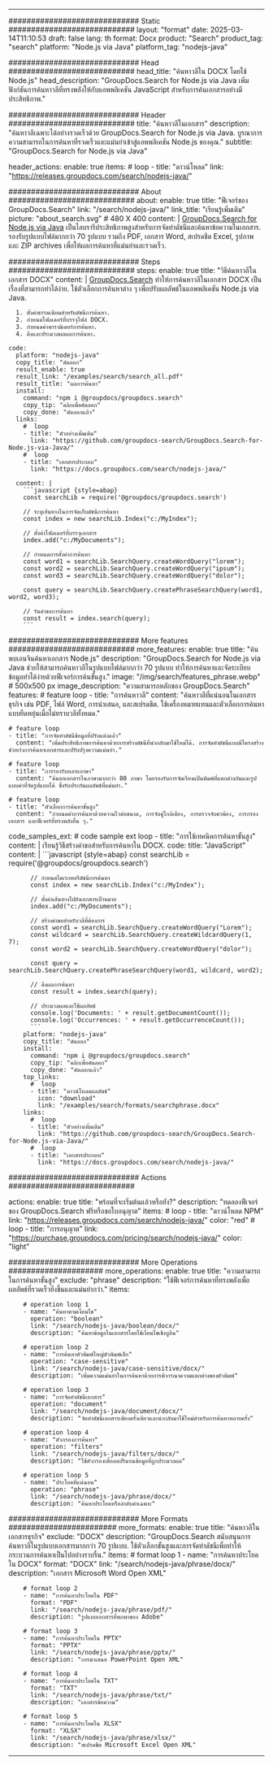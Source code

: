 
---
############################# Static ############################
layout: "format"
date:  2025-03-14T11:10:53
draft: false
lang: th
format: Docx
product: "Search"
product_tag: "search"
platform: "Node.js via Java"
platform_tag: "nodejs-java"

############################# Head ############################
head_title: "ค้นหาวลีใน DOCX โดยใช้ Node.js"
head_description: "GroupDocs.Search for Node.js via Java เพิ่มฟังก์ชันการค้นหาวลีที่ทรงพลังให้กับแอพพลิเคชัน JavaScript สำหรับการค้นเอกสารอย่างมีประสิทธิภาพ."

############################# Header ############################
title: "ค้นหาวลีในเอกสาร" 
description: "ค้นหาวลีเฉพาะได้อย่างรวดเร็วด้วย GroupDocs.Search for Node.js via Java. บูรณาการความสามารถในการค้นหาที่รวดเร็วและแม่นยำเข้าสู่แอพพลิเคชัน Node.js ของคุณ."
subtitle: "GroupDocs.Search for Node.js via Java" 

header_actions:
  enable: true
  items:
    #  loop
    - title: "ดาวน์โหลด"
      link: "https://releases.groupdocs.com/search/nodejs-java/"
      
############################# About ############################
about:
    enable: true
    title: "ฟีเจอร์ของ GroupDocs.Search"
    link: "/search/nodejs-java/"
    link_title: "เรียนรู้เพิ่มเติม"
    picture: "about_search.svg" # 480 X 400
    content: |
       [GroupDocs.Search for Node.js via Java](/search/nodejs-java/) เป็นไลบรารีประสิทธิภาพสูงสำหรับการจัดทำดัชนีและค้นหาข้อความในเอกสาร. รองรับรูปแบบไฟล์มากกว่า 70 รูปแบบ รวมถึง PDF, เอกสาร Word, สเปรดชีต Excel, รูปภาพ และ ZIP archives เพื่อให้ผลการค้นหาที่แม่นยำและรวดเร็ว.

############################# Steps ############################
steps:
    enable: true
    title: "วิธีค้นหาวลีในเอกสาร DOCX"
    content: |
      [GroupDocs.Search](/search/nodejs-java/) ทำให้การค้นหาวลีในเอกสาร DOCX เป็นเรื่องที่สามารถทำได้ง่าย. ใช้ตัวเลือกการค้นหาต่าง ๆ เพื่อปรับผลลัพธ์ในแอพพลิเคชัน Node.js via Java.
      
      1. ตั้งค่าธรรมเนียมสำหรับดัชนีการค้นหา.
      2. กำหนดโฟลเดอร์ที่บรรจุไฟล์ DOCX.
      3. กำหนดค่าพารามิเตอร์การค้นหา.
      4. ดึงและประมวลผลผลการค้นหา.
   
    code:
      platform: "nodejs-java"
      copy_title: "คัดลอก"
      result_enable: true
      result_link: "/examples/search/search_all.pdf"
      result_title: "ผลการค้นหา"
      install:
        command: "npm i @groupdocs/groupdocs.search"
        copy_tip: "คลิกเพื่อคัดลอก"
        copy_done: "คัดลอกแล้ว"
      links:
        #  loop
        - title: "ตัวอย่างเพิ่มเติม"
          link: "https://github.com/groupdocs-search/GroupDocs.Search-for-Node.js-via-Java/"
        #  loop
        - title: "เอกสารประกอบ"
          link: "https://docs.groupdocs.com/search/nodejs-java/"
          
      content: |
        ```javascript {style=abap}
        const searchLib = require('@groupdocs/groupdocs.search')

        // ระบุเส้นทางในการจัดเก็บดัชนีการค้นหา
        const index = new searchLib.Index("c:/MyIndex");

        // ตั้งค่าโฟลเดอร์ที่บรรจุเอกสาร
        index.add("c:/MyDocuments");

        // กำหนดการตั้งค่าการค้นหา
        const word1 = searchLib.SearchQuery.createWordQuery("lorem");
        const word2 = searchLib.SearchQuery.createWordQuery("ipsum");
        const word3 = searchLib.SearchQuery.createWordQuery("dolor");

        const query = searchLib.SearchQuery.createPhraseSearchQuery(word1, word2, word3);

        // รันคำขอการค้นหา
        const result = index.search(query);
        ```            

############################# More features ############################
more_features:
  enable: true
  title: "ค้นพบเอนจินค้นหาเอกสาร Node.js"
  description: "GroupDocs.Search for Node.js via Java ช่วยให้สามารถค้นหาวลีในรูปแบบไฟล์มากกว่า 70 รูปแบบ ทำให้การค้นหาและจัดระเบียบข้อมูลทำได้ง่ายด้วยฟีเจอร์การค้นขั้นสูง."
  image: "/img/search/features_phrase.webp" # 500x500 px
  image_description: "ความสามารถหลักของ GroupDocs.Search"
  features:
    # feature loop
    - title: "การค้นหาวลี"
      content: "ค้นหาวลีที่แน่นอนในเอกสารธุรกิจ เช่น PDF, ไฟล์ Word, การนำเสนอ, และสเปรดชีต. ใช้เครื่องหมายแทนและตัวเลือกการค้นหาแบบยืดหยุ่นเมื่อไม่ทราบวลีทั้งหมด."

    # feature loop
    - title: "การจัดทำดัชนีข้อมูลที่ปรับแต่งแล้ว"
      content: "เพิ่มประสิทธิภาพการค้นหาด้วยการสร้างดัชนีที่นำกลับมาใช้ใหม่ได้. การจัดทำดัชนีแบบมีโครงสร้างช่วยเร่งการค้นหาเอกสารและปรับปรุงความแม่นยำ."

    # feature loop
    - title: "การรองรับหลายภาษา"
      content: "ค้นหาเอกสารในภาษามากกว่า 80 ภาษา โดยรองรับการจัดเรียงแป้นพิมพ์ที่แตกต่างกันและรูปแบบคำที่จัดรูปแบบได้ ซึ่งรับประกันผลลัพธ์ที่แม่นยำ."

    # feature loop
    - title: "ตัวเลือกการค้นหาขั้นสูง"
      content: "กำหนดค่าการค้นหาด้วยความไวต่อขนาด, การจับคู่ใกล้เคียง, การตรวจจับคำพ้อง, การกรองเอกสาร และฟีเจอร์ที่ทรงพลังอื่น ๆ."
      
  code_samples_ext:
    # code sample ext loop
    - title: "การใช้เทคนิคการค้นหาขั้นสูง"
      content: |
        เรียนรู้วิธีสร้างคำขอสำหรับการค้นหาใน DOCX.
      code:
        title: "JavaScript"
        content: |
          ```javascript {style=abap}
          const searchLib = require('@groupdocs/groupdocs.search')
          
          // กำหนดไดเรกทอรีดัชนีการค้นหา
          const index = new searchLib.Index("c:/MyIndex");
              
          // ตั้งค่าเส้นทางไปยังเอกสารเป้าหมาย
          index.add("c:/MyDocuments");

          // สร้างคำขอสำหรับวลีที่ต้องการ
          const word1 = searchLib.SearchQuery.createWordQuery("Lorem");
          const wildcard = searchLib.SearchQuery.createWildcardQuery(1, 7);
          const word2 = searchLib.SearchQuery.createWordQuery("dolor");

          const query = searchLib.SearchQuery.createPhraseSearchQuery(word1, wildcard, word2);

          // ดึงผลการค้นหา
          const result = index.search(query);
          
          // ประมวลผลและใช้ผลลัพธ์
          console.log('Documents: ' + result.getDocumentCount());
          console.log('Occurrences: ' + result.getOccurrenceCount());
          ```
        platform: "nodejs-java"
        copy_title: "คัดลอก"
        install:
          command: "npm i @groupdocs/groupdocs.search"
          copy_tip: "คลิกเพื่อคัดลอก"
          copy_done: "คัดลอกแล้ว"
        top_links:
          #  loop
          - title: "ดาวน์โหลดผลลัพธ์"
            icon: "download"
            link: "/examples/search/formats/searchphrase.docx"
        links:
          #  loop
          - title: "ตัวอย่างเพิ่มเติม"
            link: "https://github.com/groupdocs-search/GroupDocs.Search-for-Node.js-via-Java/"
          #  loop
          - title: "เอกสารประกอบ"
            link: "https://docs.groupdocs.com/search/nodejs-java/"
            

            


############################# Actions ############################

actions:
  enable: true
  title: "พร้อมที่จะเริ่มต้นแล้วหรือยัง?"
  description: "ทดลองฟีเจอร์ของ GroupDocs.Search ฟรีหรือขอใบอนุญาต"
  items:
    #  loop
    - title: "ดาวน์โหลด NPM"
      link: "https://releases.groupdocs.com/search/nodejs-java/"
      color: "red"
        #  loop
    - title: "การอนุญาต"
      link: "https://purchase.groupdocs.com/pricing/search/nodejs-java/"
      color: "light"


############################# More Operations #####################
more_operations:
    enable: true
    title: "ความสามารถในการค้นหาขั้นสูง"
    exclude: "phrase"
    description: "ใช้ฟีเจอร์การค้นหาที่ทรงพลังเพื่อผลลัพธ์ที่รวดเร็วยิ่งขึ้นและแม่นยำกว่า."
    items: 
          
        # operation loop 1
        - name: "ค้นหาตามเงื่อนไข"
          operation: "boolean"
          link: "/search/nodejs-java/boolean/docx/"
          description: "ค้นหาข้อมูลในเอกสารโดยใช้เงื่อนไขเชิงบูลีน"

        # operation loop 2
        - name: "การค้นหาตัวพิมพ์ใหญ่ตัวพิมพ์เล็ก"
          operation: "case-sensitive"
          link: "/search/nodejs-java/case-sensitive/docx/"
          description: "เพิ่มความแม่นยำในการค้นหาด้วยการพิจารณาความแตกต่างของตัวพิมพ์"

        # operation loop 3
        - name: "การจัดทำดัชนีเอกสาร"
          operation: "document"
          link: "/search/nodejs-java/document/docx/"
          description: "จัดทำดัชนีเอกสารเพียงครั้งเดียวและนำกลับมาใช้ใหม่สำหรับการค้นหาหลายครั้ง"

        # operation loop 4
        - name: "ตัวกรองการค้นหา"
          operation: "filters"
          link: "/search/nodejs-java/filters/docx/"
          description: "ใช้ตัวกรองเพื่อลดปริมาณข้อมูลที่ถูกประมวลผล"

        # operation loop 5
        - name: "ประโยคที่แน่นอน"
          operation: "phrase"
          link: "/search/nodejs-java/phrase/docx/"
          description: "ค้นหาประโยคหรือลำดับคำเฉพาะ"
          
        
          
############################# More Formats ########################
more_formats:
    enable: true
    title: "ค้นหาวลีในเอกสารธุรกิจ"
    exclude: "DOCX"
    description: "GroupDocs.Search สนับสนุนการค้นหาวลีในรูปแบบเอกสารมากกว่า 70 รูปแบบ. ใช้ตัวเลือกขั้นสูงและการจัดทำดัชนีเพื่อทำให้กระบวนการค้นหาเป็นไปอย่างราบรื่น."
    items: 
        # format loop 1
        - name: "การค้นหาประโยคใน DOCX"
          format: "DOCX"
          link: "/search/nodejs-java/phrase/docx/"
          description: "เอกสาร Microsoft Word Open XML"
          
        # format loop 2
        - name: "การค้นหาประโยคใน PDF"
          format: "PDF"
          link: "/search/nodejs-java/phrase/pdf/"
          description: "รูปแบบเอกสารที่พกพาของ Adobe"
          
        # format loop 3
        - name: "การค้นหาประโยคใน PPTX"
          format: "PPTX"
          link: "/search/nodejs-java/phrase/pptx/"
          description: "การนำเสนอ PowerPoint Open XML"

        # format loop 4
        - name: "การค้นหาประโยคใน TXT"
          format: "TXT"
          link: "/search/nodejs-java/phrase/txt/"
          description: "เอกสารข้อความ"
          
        # format loop 5
        - name: "การค้นหาประโยคใน XLSX"
          format: "XLSX"
          link: "/search/nodejs-java/phrase/xlsx/"
          description: "สเปรดชีต Microsoft Excel Open XML"
  

---